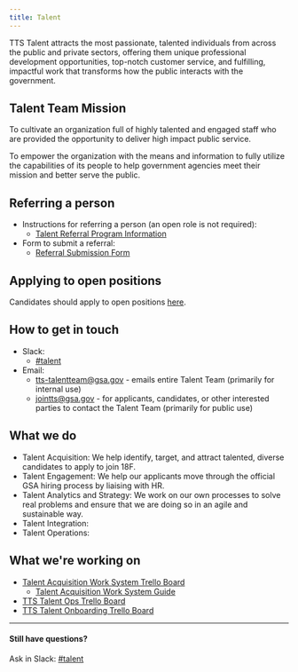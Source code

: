 ```yaml
---
title: Talent
---
```


TTS Talent attracts the most passionate, talented individuals from across the public and private sectors, offering them unique professional development opportunities, top-notch customer service, and fulfilling, impactful work that transforms how the public interacts with the government.

## Talent Team Mission

To cultivate an organization full of highly talented and engaged staff who are provided the opportunity to deliver high impact public service.

To empower the organization with the means and information to fully utilize the capabilities of its people to help government agencies meet their mission and better serve the public.

## Referring a person

* Instructions for referring a person (an open role is not required):
  * [Talent Referral Program Information](https://docs.google.com/document/d/1GY57s0tXahSwTaLzHEuR6falwQcNh7nbCnRnLoQppdQ/edit)
* Form to submit a referral:
  * [Referral Submission Form](https://goo.gl/forms/I6cOnRNdh21aP5e63)
  
## Applying to open positions

Candidates should apply to open positions [here](https://18f.gsa.gov/join/).

## How to get in touch

* Slack: 
  * [#talent](https://gsa-tts.slack.com/messages/talent/)  
* Email:
  * [tts-talentteam@gsa.gov](mailto:tts-talentteam@gsa.gov) - emails entire Talent Team (primarily for internal use) 
  * [jointts@gsa.gov](mailto:jointts@gsa.gov) - for applicants, candidates, or other interested parties to contact the Talent Team (primarily for public use)

## What we do

* Talent Acquisition: We help identify, target, and attract talented, diverse candidates to apply to join 18F.
* Talent Engagement: We help our applicants move through the official GSA hiring process by liaising with HR.
* Talent Analytics and Strategy: We work on our own processes to solve real problems and ensure that we are doing so in an agile and sustainable way.
* Talent Integration: 
* Talent Operations: 

## What we're working on 

* [Talent Acquisition Work System Trello Board](https://trello.com/b/9pBVgO1G/talent-acquisition-work-system)
  * [Talent Acquisition Work System Guide](https://docs.google.com/document/d/1O0EGxI5s9eSuMdTJEr1u9ZrSn9YIBBFcoDKYN1OfyqE/edit)
* [TTS Talent Ops Trello Board](https://trello.com/b/eRsP7LQB/tts-talent-ops-work-board)
* [TTS Talent Onboarding Trello Board](https://trello.com/b/0t1Qu6ey/tts-talent-onboarding)

---

#### Still have questions?

Ask in Slack: [#talent](https://gsa-tts.slack.com/messages/talent/)
